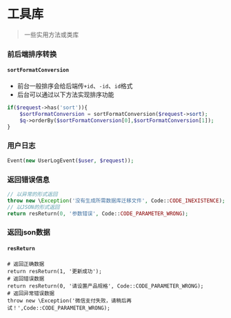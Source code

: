 # 工具库
> 一些实用方法或类库
### 前后端排序转换
#### `sortFormatConversion`
- 前台一般排序会给后端传`+id`、`-id`、`id`格式
- 后台可以通过以下方法实现排序功能
``` php
if($request->has('sort')){
    $sortFormatConversion = sortFormatConversion($request->sort);
    $q->orderBy($sortFormatConversion[0],$sortFormatConversion[1]);
}
```
### 用户日志
```php
Event(new UserLogEvent($user, $request));
```
### 返回错误信息
```php
// 以异常的形式返回
throw new \Exception('没有生成所需数据库迁移文件', Code::CODE_INEXISTENCE);
// 以JSON的形式返回
return resReturn(0, '参数错误', Code::CODE_PARAMETER_WRONG);
```
### 返回json数据
#### `resReturn`
```
# 返回正确数据
return resReturn(1, '更新成功');
# 返回错误数据
return resReturn(0, '请设置产品规格', Code::CODE_PARAMETER_WRONG);
# 返回异常错误数据
throw new \Exception('微信支付失败，请稍后再试！',Code::CODE_PARAMETER_WRONG);
```